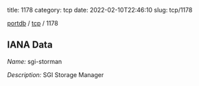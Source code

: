 title: 1178
category: tcp
date: 2022-02-10T22:46:10
slug: tcp/1178

[portdb](/) / [tcp](/category/tcp.html) / 1178


## IANA Data

_Name:_ sgi-storman

_Description:_ SGI Storage Manager

